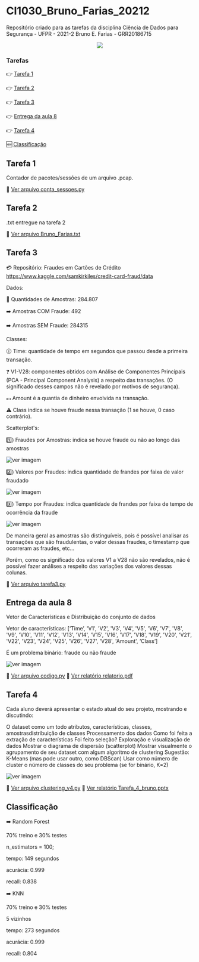 # CI1030_Bruno_Farias_20212
Repositório criado para as tarefas da disciplina Ciência de Dados para Segurança - UFPR - 2021-2
Bruno E. Farias - GRR20186715

<p align="center">
<img src="http://img.shields.io/static/v1?label=STATUS&message=EM%20DESENVOLVIMENTO&color=GREEN&style=for-the-badge"/>
</p>

### Tarefas
:point_right: [Tarefa 1](#tarefa-1)

:point_right: [Tarefa 2](#tarefa-2)

:point_right: [Tarefa 3](#tarefa-3)

:point_right: [Entrega da aula 8](#entrega-da-aula-8)

:point_right: [Tarefa 4](#tarefa-4)

:new: [Classificação](#classificação)


## Tarefa 1 
Contador de pacotes/sessões de um arquivo .pcap.

:mag_right: [Ver arquivo conta_sessoes.py](tarefa1/conta_sessoes.py)

## Tarefa 2
.txt entregue na tarefa 2

:mag_right: [Ver arquivo Bruno_Farias.txt](tarefa2/Bruno_Farias.txt)

## Tarefa 3
:credit_card: Repositório: Fraudes em Cartões de Crédito https://www.kaggle.com/samkirkiles/credit-card-fraud/data

Dados:

:receipt: Quantidades de Amostras: 284.807

:arrow_right: Amostras COM Fraude: 492

:arrow_right: Amostras SEM Fraude: 284315


Classes:

:clock1230: Time: quantidade de tempo em segundos que passou desde a primeira transação.

:question: V1-V28: componentes obtidos com Análise de Componentes Principais (PCA - Principal Component Analysis) a respeito das transações. (O significado desses campos não é revelado por motivos de segurança).

:euro: Amount é a quantia de dinheiro envolvida na transação.

:warning: Class indica se houve fraude nessa transação (1 se houve, 0 caso contrário).


Scatterplot's:

:one:) Fraudes por Amostras: indica se houve fraude ou não ao longo das amostras

![ver imagem](tarefa3/imagens/graf1.png)

:two:) Valores por Fraudes: indica quantidade de frandes por faixa de valor fraudado

![ver imagem](tarefa3/imagens/graf2.png)

:three:) Tempo por Fraudes: indica quantidade de frandes por faixa de tempo de ocorrência da fraude

![ver imagem](tarefa3/imagens/graf3.png)

De maneira geral as amostras são distinguíveis, pois é possível analisar as transações que são fraudulentas,
o valor dessas fraudes, o timestamp que ocorreram as fraudes, etc...

Porém, como os significado dos valores V1 a V28 não são revelados, não é possível fazer análises a respeito
das variações dos valores dessas colunas.

:mag_right: [Ver arquivo tarefa3.py](tarefa3/tarefa3.py)

## Entrega da aula 8

Vetor de Características e Distribuição do conjunto de dados

Vetor de características: [‘Time’, 'V1', 'V2', 'V3', 'V4', 'V5', 'V6', 'V7', 'V8', 'V9', 'V10', 'V11', 'V12', 'V13', 'V14', 'V15', 'V16', 'V17', 'V18', 'V19', 'V20', 'V21', 'V22', 'V23', 'V24', 'V25', 'V26', 'V27', 'V28', 'Amount', ‘Class’]

É um problema binário: fraude ou não fraude

![ver imagem](entrega_aula_8/imagens/graf.png)

:mag_right: [Ver arquivo codigo.py](entrega_aula_8/codigo.py)
:mag_right: [Ver relatório relatorio.pdf](entrega_aula_8/relatorio.pdf)

## Tarefa 4

Cada aluno deverá apresentar o estado atual do seu projeto, mostrando e discutindo:

O dataset como um todo atributos, características, classes, amostrasdistribuição de classes
Processamento dos dados
Como foi feita a extração de características
Foi feito seleção?
Exploração e visualização de dados
Mostrar o diagrama de dispersão (scatterplot)
Mostrar visualmente o agrupamento de seu dataset com algum algoritmo de clustering
Sugestão: K-Means (mas pode usar outro, como DBScan)
Usar como número de cluster o número de classes do seu problema (se for binário, K=2)

![ver imagem](tarefa4/imagens/cluster_oficial.png)

:mag_right: [Ver arquivo clustering_v4.py](tarefa4/clustering_v4.py)
:mag_right: [Ver relatório Tarefa_4_bruno.pptx](tarefa4/Tarefa_4_bruno.pptx)

## Classificação

:arrow_right: Random Forest

70% treino e 30% testes

n_estimators = 100;

tempo: 149 segundos

acurácia: 0.999

recall: 0.838


:arrow_right: KNN

70% treino e 30% testes

5 vizinhos

tempo: 273 segundos

acurácia: 0.999

recall: 0.804


